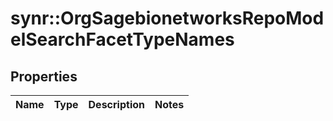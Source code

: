 # synr::OrgSagebionetworksRepoModelSearchFacetTypeNames


## Properties
Name | Type | Description | Notes
------------ | ------------- | ------------- | -------------


